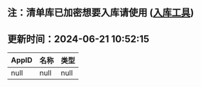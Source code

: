## 注：清单库已加密想要入库请使用 ([入库工具](https://github.com/BlankTMing/ManifestAutoUpdate/releases))

## 更新时间：2024-06-21 10:52:15
| AppID | 名称 | 类型  |
| :-------------------- | :----------------------------- | :----------- |
| null | null| null |
